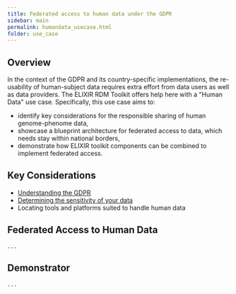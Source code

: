 ```yaml
---
title: Federated access to human data under the GDPR
sidebar: main
permalink: humandata_usecase.html
folder: use_case
---
```


## Overview

In the context of the GDPR and its country-specific implementations, the re-usability of human-subject data requires extra effort from data users as well as data providers. 
The ELIXIR RDM Toolkit offers help here with a "Human Data" use case. Specifically, this use case aims to:
  * identify key considerations for the responsible sharing of human genome-phenome data,
  * showcase a blueprint architecture for federated access to data, which needs stay within national borders,
  * demonstrate how ELIXIR toolkit components can be combined to implement federated access.
  
## Key Considerations

  * [Understanding the GDPR](gdpr)
  * [Determining the sensitivity of your data](personal_data)
  * Locating tools and platforms suited to handle human data
  
  
## Federated Access to Human Data

`...`

## Demonstrator

`...`
